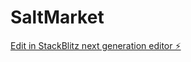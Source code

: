 # SaltMarket

[Edit in StackBlitz next generation editor ⚡️](https://stackblitz.com/~/github.com/muhammdarsalan/SaltMarket)